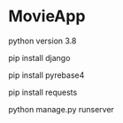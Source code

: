 # MovieApp

python version 3.8

pip install django

pip install pyrebase4

pip install requests

python manage.py runserver
